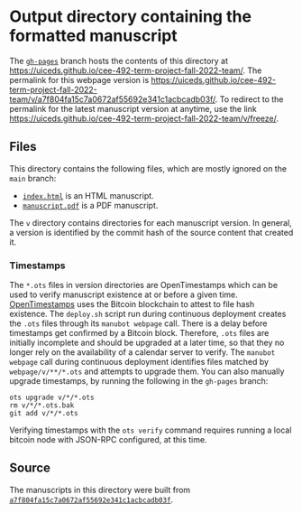# Output directory containing the formatted manuscript

The [`gh-pages`](https://github.com/uiceds/cee-492-term-project-fall-2022-team/tree/gh-pages) branch hosts the contents of this directory at <https://uiceds.github.io/cee-492-term-project-fall-2022-team/>.
The permalink for this webpage version is <https://uiceds.github.io/cee-492-term-project-fall-2022-team/v/a7f804fa15c7a0672af55692e341c1acbcadb03f/>.
To redirect to the permalink for the latest manuscript version at anytime, use the link <https://uiceds.github.io/cee-492-term-project-fall-2022-team/v/freeze/>.

## Files

This directory contains the following files, which are mostly ignored on the `main` branch:

+ [`index.html`](index.html) is an HTML manuscript.
+ [`manuscript.pdf`](manuscript.pdf) is a PDF manuscript.

The `v` directory contains directories for each manuscript version.
In general, a version is identified by the commit hash of the source content that created it.

### Timestamps

The `*.ots` files in version directories are OpenTimestamps which can be used to verify manuscript existence at or before a given time.
[OpenTimestamps](https://opentimestamps.org/) uses the Bitcoin blockchain to attest to file hash existence.
The `deploy.sh` script run during continuous deployment creates the `.ots` files through its `manubot webpage` call.
There is a delay before timestamps get confirmed by a Bitcoin block.
Therefore, `.ots` files are initially incomplete and should be upgraded at a later time, so that they no longer rely on the availability of a calendar server to verify.
The `manubot webpage` call during continuous deployment identifies files matched by `webpage/v/**/*.ots` and attempts to upgrade them.
You can also manually upgrade timestamps, by running the following in the `gh-pages` branch:

```shell
ots upgrade v/*/*.ots
rm v/*/*.ots.bak
git add v/*/*.ots
```

Verifying timestamps with the `ots verify` command requires running a local bitcoin node with JSON-RPC configured, at this time.

## Source

The manuscripts in this directory were built from
[`a7f804fa15c7a0672af55692e341c1acbcadb03f`](https://github.com/uiceds/cee-492-term-project-fall-2022-team/commit/a7f804fa15c7a0672af55692e341c1acbcadb03f).
